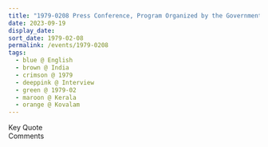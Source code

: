 ```yaml
---
title: "1979-0208 Press Conference, Program Organized by the Government of India, Day 2, Kovalam (18 kms S of Thiruvananthapuram), Kerala, India"
date: 2023-09-19
display_date: 
sort_date: 1979-02-08
permalink: /events/1979-0208
tags:
  - blue @ English
  - brown @ India
  - crimson @ 1979
  - deeppink @ Interview
  - green @ 1979-02
  - maroon @ Kerala
  - orange @ Kovalam
---
```


<wave-list>
  <list-title color="green" width="75">Key Quote</list-title>
  <list-item color="BlanchedAlmond"  width="200"></list-item>
  <list-item color="Lavender"></list-item>
  <list-item color="BlanchedAlmond"></list-item>
</wave-list>

<br>

<wave-list>
  <list-title color="green" width="75">Comments</list-title>
  <list-item color="BlanchedAlmond"  width="200"></list-item>
  <list-item color="Lavender"></list-item>
  <list-item color="BlanchedAlmond"></list-item>
</wave-list>